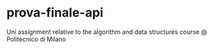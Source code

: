 # prova-finale-api
Uni assignment relative to the algorithm and data structures course @ Politecnico di Milano
